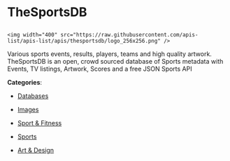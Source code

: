 # TheSportsDB<p align="center">
    <img width="400" src="https://raw.githubusercontent.com/apis-list/apis-list/apis/thesportsdb/logo_256x256.png" />
</p>

Various sports events, results, players, teams and high quality artwork. TheSportsDB is an open, crowd sourced database of Sports metadata with Events, TV listings, Artwork, Scores and a free JSON Sports API

**Categories**:

- [Databases](https://github/apis-list/apis-list#databases)

- [Images](https://github/apis-list/apis-list#images)

- [Sport & Fitness](https://github/apis-list/apis-list#sport-and-fitness)

- [Sports](https://github/apis-list/apis-list#sports)

- [Art & Design](https://github/apis-list/apis-list#art-and-design)



